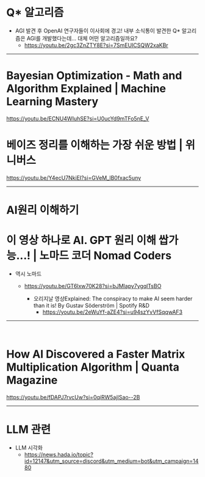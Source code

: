# Q* 알고리즘

- AGI 발견 후 OpenAI 연구자들이 이사회에 경고! 내부 소식통이 발견한 Q* 알고리즘은 AGI를 개발했다는데… 대체 어떤 알고리즘일까요?
  - https://youtu.be/2gc3ZnZTY8E?si=7SmEUICSQW2xaKBr



<hr>

# Bayesian Optimization - Math and Algorithm Explained | Machine Learning Mastery

https://youtu.be/ECNU4WIuhSE?si=U0ucYd9mTFo5nE_V

# 베이즈 정리를 이해하는 가장 쉬운 방법 | 위니버스

https://youtu.be/Y4ecU7NkiEI?si=GVeM_lB0fxac5uny

<hr>

# AI원리 이해하기

# 이 영상 하나로 AI. GPT 원리 이해 쌉가능...! | 노마드 코더 Nomad Coders

- 역시 노마드 

  - https://youtu.be/GT6lxw70K28?si=bJMlapy7ygqlTsBO 

    - 오리지날 영상Explained: The conspiracy to make AI seem harder than it is! By Gustav Söderström | Spotify R&D 
      - https://youtu.be/2eWuYf-aZE4?si=u94szYvVfSqqwAF3

<hr>

<br>

# How AI Discovered a Faster Matrix Multiplication Algorithm | Quanta Magazine

https://youtu.be/fDAPJ7rvcUw?si=0qiRW5ajISao--2B

<hr>

# LLM 관련

- LLM 시각화
  - https://news.hada.io/topic?id=12147&utm_source=discord&utm_medium=bot&utm_campaign=1480
